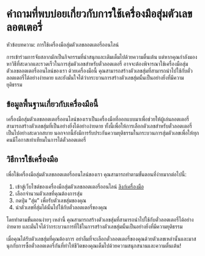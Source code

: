 คำถามที่พบบ่อยเกี่ยวกับการใช้เครื่องมือสุ่มตัวเลขลอตเตอรี่
==========================================================

หัวข้อบทความ: การใช้เครื่องมือสุ่มตัวเลขลอตเตอรี่ออนไลน์

การเข้าร่วมการจับสลากมักเป็นกิจกรรมที่น่าสนุกและเติมเต็มไปด้วยความตื่นเต้น แต่หากคุณกำลังมองหาวิธีที่สะดวกและรวดเร็วในการสุ่มตัวเลขสำหรับตั๋วลอตเตอรี่ อาจจะต้องพิจารณาใช้เครื่องมือสุ่มตัวเลขลอตเตอรี่ออนไลน์ของเรา ด้วยเครื่องมือนี้ คุณสามารถสร้างตัวเลขสุ่มที่สามารถนำไปใช้กับตั๋วลอตเตอรี่ได้อย่างง่ายดาย และยังมั่นใจได้ว่ากระบวนการสร้างตัวเลขสุ่มนั้นเป็นอย่างยิ่งที่มีความยุติธรรม

 ข้อมูลพื้นฐานเกี่ยวกับเครื่องมือนี้
------------------------------------

เครื่องมือสุ่มตัวเลขลอตเตอรี่ออนไลน์ของเราเป็นเครื่องมือที่ออกแบบมาเพื่อช่วยให้ผู้เล่นลอตเตอรี่สามารถสร้างตัวเลขสุ่มที่เป็นอย่างยิ่งได้อย่างง่ายดาย ทั้งนี้เพื่อให้การเลือกตัวเลขสำหรับตั๋วลอตเตอรี่เป็นไปอย่างสะดวกสบาย นอกจากนี้ยังมีการรับประกันความยุติธรรมในกระบวนการสุ่มตัวเลขเพื่อให้ทุกคนมีโอกาสเท่าเทียมในการได้ตั๋วลอตเตอรี่

 วิธีการใช้เครื่องมือ
---------------------

เพื่อใช้เครื่องมือสุ่มตัวเลขลอตเตอรี่ออนไลน์ของเรา คุณสามารถทำตามขั้นตอนที่ง่ายมากต่อไปนี้:

1. เข้าสู่เว็บไซต์ของเครื่องมือสุ่มตัวเลขลอตเตอรี่ออนไลน์ [ลิงก์เครื่องมือ](https://www.onlinecalculatorsfree.com/th/math/lottery-number-generator.html)
2. เลือกจำนวนตัวเลขที่คุณต้องการสุ่ม
3. กดปุ่ม "สุ่ม" เพื่อรับตัวเลขสุ่มของคุณ
4. นำตัวเลขที่สุ่มได้นั้นไปใช้กับตั๋วลอตเตอรี่ของคุณ

โดยทำตามขั้นตอนง่ายๆ เหล่านี้ คุณสามารถสร้างตัวเลขสุ่มที่สามารถนำไปใช้กับตั๋วลอตเตอรี่ได้อย่างง่ายดาย และมั่นใจได้ว่ากระบวนการที่ใช้ในการสร้างตัวเลขสุ่มนั้นเป็นอย่างยิ่งที่มีความยุติธรรม

เมื่อคุณได้รับตัวเลขสุ่มที่คุณต้องการ อย่าลืมที่จะเลือกตั๋วลอตเตอรี่ของคุณด้วยตัวเลขเหล่านั้นและมาสนุกกับการซื้อตั๋วลอตเตอรี่กันที่ทำให้ชีวิตของคุณเต็มไปด้วยความสนุกสนานและความตื่นเต้น!